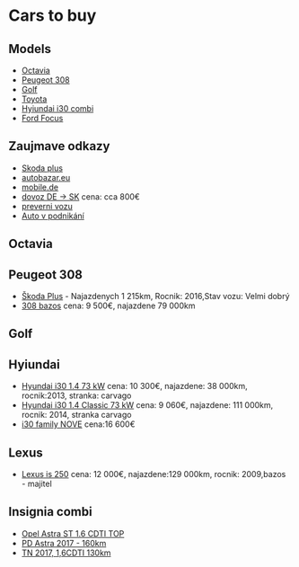 # Cars to buy


## Models
- [Octavia](#octavia)
- [Peugeot 308](#peugeot-308)
- [Golf](#golf)
- [Toyota]()
- [Hyiundai i30 combi]()
- [Ford Focus]()


## Zaujmave odkazy
- [Skoda plus](www.skodaplus.cz)
- [autobazar.eu](https://skoda-octavia.autobazar.eu/hladaj/?made_from=2012&made_to=2021&BrandID[]=54&CarModelID[]=54|618&price_from=5400&price_to=10500&drivenkm_from=1&drivenkm_to=235273)
- [mobile.de](https://www.mobile.de/cz/osobn%C3%AD-v%C5%AFz/skoda-octavia/vhc:car,ms1:22900_10_,frn:2014,prx:11000,mlx:125000)
- [dovoz DE -> SK](https://www.autonazelanie.sk/inpage/ceny-pre-dovoz-aut/) cena: cca 800€
- [preverni vozu](https://www.carvertical.com/cz/landing/v3?utm_source=infl&a=Hrubis&b=02b9b4aa&voucher=CZ)
- [Auto v podnikání](https://muj-pravnik.cz/auto-v-podnikani/)



## Octavia

## Peugeot 308
- [Škoda Plus](https://www.skodaplus.cz/Car/1832147/peugeot-308-1-2-i-60-kw-active/?isUsed=true&make=brand_25&priceRangeFrom=150000&priceRangeTo=280000&mileageRangeTo=125000&carsOrderBy=FIRST_REGISTRATION_DESC&isSkodaPlus=true&isOneYearCar=true) - Najazdenych 1 215km, Rocnik: 2016,Stav vozu: Velmi dobrý
- [308 bazos](https://auto.bazos.sk/inzerat/142921784/peugeot-308-12-puretech-ss-130-style.php) cena: 9 500€, najazdene 79 000km 



## Golf


## Hyiundai
- [Hyundai i30 1.4 73 kW](https://carvago.com/cs/auto/52147518/hyundai-i30-1-4-73-kw) cena: 10 300€, najazdene: 38 000km, rocnik:2013, stranka: carvago
- [Hyundai i30 1.4 Classic 73 kW](https://carvago.com/cs/auto/51969618/hyundai-i30-1-4-classic-73-kw) cena: 9 060€, najazdene: 111 000km, rocnik: 2014, stranka carvago
- [i30 family NOVE](https://s7g10.scene7.com/is/content/hyundaiautoever/03_i30_Akcni_Familypdf) cena:16 600€


## Lexus
- [Lexus is 250](https://auto.bazos.sk/inzerat/141829301/lexus-is-250.php) cena: 12 000€, najazdene:129 000km, rocnik: 2009,bazos  - majitel

## Insignia combi
- [Opel Astra ST 1.6 CDTI TOP ](https://auto.bazos.sk/inzerat/143024411/opel-astra-st-16-cdti-ss-110k-ecotec-innovation.php)
- [PD Astra 2017 - 160km](https://auto.bazos.sk/inzerat/142683951/opel-astra-k-2017.php)
- [TN 2017, 1,6CDTI 130km](https://auto.bazos.sk/inzerat/142874507/opel-astra-k.php)